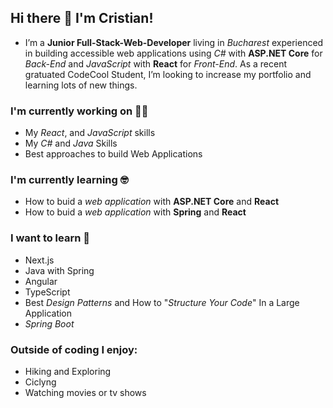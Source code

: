## Hi there 👋 I'm Cristian!
- I’m a __Junior Full-Stack-Web-Developer__ living in _Bucharest_ experienced in building accessible web applications using *C#* with __ASP.NET Core__ for _Back-End_ and *JavaScript* with __React__ for _Front-End_. As a recent gratuated CodeCool Student, I’m looking to increase my portfolio and learning lots of new things.

### I'm currently working on 🧑‍💻
- My _React_, and _JavaScript_ skills
- My _C#_ and _Java_ Skills
- Best approaches to build Web Applications 

### I'm currently learning 🤓
 - How to buid a *web application* with __ASP.NET Core__ and __React__
 - How to buid a *web application* with __Spring__ and __React__

### I want to learn 🤔
- Next.js
- Java with Spring
- Angular
- TypeScript
- Best _Design Patterns_ and How to "_Structure Your Code_" In a Large Application
- _Spring Boot_

### Outside of coding I enjoy:
- Hiking and Exploring
- Ciclyng
- Watching movies or tv shows